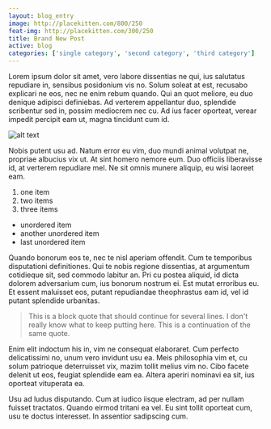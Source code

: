 ```yaml
---
layout: blog_entry
image: http://placekitten.com/800/250
feat-img: http://placekitten.com/300/250
title: Brand New Post
active: blog
categories: ['single category', 'second category', 'third category']
---
```

Lorem ipsum dolor sit amet, vero labore dissentias ne qui, ius salutatus repudiare in, sensibus posidonium vis no. Solum soleat at est, recusabo explicari ne eos, nec ne enim rebum quando.<!--more--> Qui an quot meliore, eu duo denique adipisci definiebas. Ad verterem appellantur duo, splendide scribentur sed in, possim mediocrem nec cu. Ad ius facer oporteat, verear impedit percipit eam ut, magna tincidunt cum id.

![alt text](http://placehold.it/650x300)

Nobis putent usu ad. Natum error eu vim, duo mundi animal volutpat ne, propriae albucius vix ut. At sint homero nemore eum. Duo officiis liberavisse id, at verterem repudiare mel. Ne sit omnis munere aliquip, eu wisi laoreet eam.

1. one item
2. two items
3. three items

* unordered item
* another unordered item
* last unordered item

Quando bonorum eos te, nec te nisl aperiam offendit. Cum te temporibus disputationi definitiones. Qui te nobis regione dissentias, at argumentum cotidieque sit, sed commodo labitur an. Pri cu postea aliquid, id dicta dolorem adversarium cum, ius bonorum nostrum ei. Est mutat erroribus eu. Et essent maluisset eos, putant repudiandae theophrastus eam id, vel id putant splendide urbanitas.

> This is a block quote that should continue for several lines. I don't really know what to keep putting here.
> This is a continuation of the same quote.

Enim elit indoctum his in, vim ne consequat elaboraret. Cum perfecto delicatissimi no, unum vero invidunt usu ea. Meis philosophia vim et, cu solum patrioque deterruisset vix, mazim tollit melius vim no. Cibo facete delenit ut eos, feugiat splendide eam ea. Altera aperiri nominavi ea sit, ius oporteat vituperata ea.

Usu ad ludus disputando. Cum at iudico iisque electram, ad per nullam fuisset tractatos. Quando eirmod tritani ea vel. Eu sint tollit oporteat cum, usu te doctus interesset. In assentior sadipscing cum.
